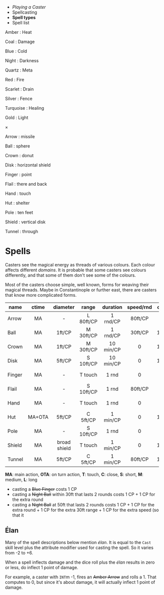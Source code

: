 
<!-- .margin.compass -->
* _Playing a Caster_
* Spellcasting
* **Spell types**
* Spell list


<!-- <div.matrix> -->

<!-- .colours -->
Amber
: Heat

Coal
: Damage

Blue
: Cold

Night
: Darkness

Quartz
: Meta

Red
: Fire

Scarlet
: Drain

Silver
: Fence

Turquoise
: Healing

Gold
: Light

×

<!-- .forms -->
Arrow
: missile

Ball
: sphere

Crown
: donut

Disk
: horizontal shield

Finger
: point

Flail
: there and back

Hand
: touch

Hut
: shelter

Pole
: ten feet

Shield
: vertical disk

Tunnel
: through

<!-- </div> -->


# Spells

Casters see the magical energy as threads of various colours. Each colour affects different _domains_. It is probable that some casters see colours differently, and that some of them don't see some of the colours.

Most of the casters choose simple, well known, forms for weaving their magical threads. Maybe in Constantinople or further east, there are casters that know more complicated forms.


| name   | ctime  | diameter     | range     | duration  | speed/rnd | ctrl <=  | move      | prolong  |
|--------|:------:|:------------:|:---------:|:---------:|:---------:|:--------:|:---------:|:--------:|
| Arrow  | MA     | -            | L 80ft/CP | 1 rnd/CP  | 80ft/CP   | -        | -         | -        |
| Ball   | MA     | 1ft/CP       | M 30ft/CP | 1 rnd/CP  | 30ft/CP   | 10ft/lvl | 1 CP/5ft  | 1 CP/rnd |
| Crown  | MA     | 1ft/CP       | M 30ft/CP | 10 min/CP | 0         | 10ft/lvl | 1 CP/5ft  | 1 CP/min |
| Disk   | MA     | 5ft/CP       | S 10ft/CP | 10 min/CP | 0         | 10ft/lvl | 1 CP/5ft  | 1 CP/min |
| Finger | MA     | -            | T touch   | 1 rnd     | 0         | -        | -         | 1 CP/rnd |
| Flail  | MA     | -            | S 10ft/CP | 1 rnd     | 80ft/CP   | -        | -         | -        |
| Hand   | MA     | -            | T touch   | 1 rnd     | 0         | -        | -         | 1 CP/rnd |
| Hut    | MA+OTA | 5ft/CP       | C 5ft/CP  | 1 min/CP  | 0         | 10ft/lvl | 1 CP/5ft  | 1 CP/min |
| Pole   | MA     | -            | S 10ft/CP | 1 rnd     | 0         | -        | -         | 1 CP/rnd |
| Shield | MA     | broad shield | T touch   | 1 min/CP  | 0         | 10ft/lvl | 1 CP/10ft | 1 CP/min |
| Tunnel | MA     | 5ft/CP       | C 5ft/CP  | 1 min/CP  | 80ft/CP   | 10ft/lvl | no        | 1 CP/min |

<!-- .caption -->
**MA**: main action, **OTA**: on turn action,
**T**: touch, **C**: close, **S**: short, **M**: medium, **L**: long

* casting a ~~Blue Finger~~ costs 1 CP
* casting a ~~Night Ball~~ within 30ft that lasts 2 rounds costs 1 CP + 1 CP for the extra round
* casting a ~~Night Ball~~ at 50ft that lasts 2 rounds costs 1 CP + 1 CP for the extra round + 1 CP for the extra 30ft range + 1 CP for the extra speed (so that it

<!--
Move requires an on turn action. Prolong requires an instant action.
-->

## Élan

Many of the spell descriptions below mention _élan_. It is equal to the `Cast` skill level plus the attribute modifier used for casting the spell. So it varies from -2 to +6.

When a spell inflects damage and the dice roll plus the _élan_ results in zero or less, do inflect 1 point of damage.

For example, a caster with `INT`m -1, fires an ~~Amber Arrow~~ and rolls a 1. That computes to 0, but since it's about damage, it will actually inflect 1 point of damage.

